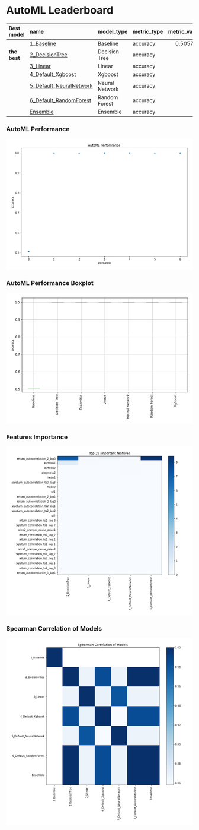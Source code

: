# AutoML Leaderboard

| Best model   | name                                                         | model_type     | metric_type   |   metric_value |   train_time |
|:-------------|:-------------------------------------------------------------|:---------------|:--------------|---------------:|-------------:|
|              | [1_Baseline](1_Baseline/README.md)                           | Baseline       | accuracy      |       0.505747 |         1.95 |
| **the best** | [2_DecisionTree](2_DecisionTree/README.md)                   | Decision Tree  | accuracy      |       1        |         6.66 |
|              | [3_Linear](3_Linear/README.md)                               | Linear         | accuracy      |       1        |         5.91 |
|              | [4_Default_Xgboost](4_Default_Xgboost/README.md)             | Xgboost        | accuracy      |       1        |         5.62 |
|              | [5_Default_NeuralNetwork](5_Default_NeuralNetwork/README.md) | Neural Network | accuracy      |       1        |         5.09 |
|              | [6_Default_RandomForest](6_Default_RandomForest/README.md)   | Random Forest  | accuracy      |       1        |         9.68 |
|              | [Ensemble](Ensemble/README.md)                               | Ensemble       | accuracy      |       1        |         0.2  |

### AutoML Performance
![AutoML Performance](ldb_performance.png)

### AutoML Performance Boxplot
![AutoML Performance Boxplot](ldb_performance_boxplot.png)

### Features Importance
![features importance across models](features_heatmap.png)



### Spearman Correlation of Models
![models spearman correlation](correlation_heatmap.png)

